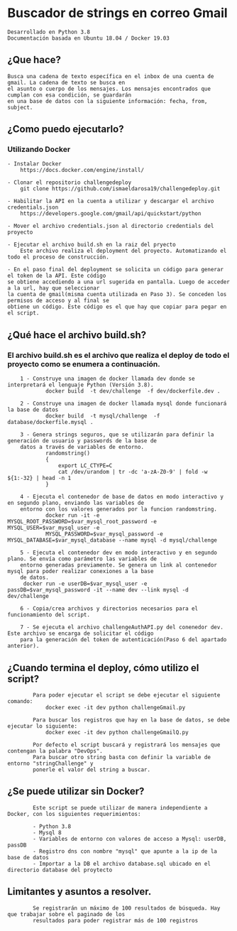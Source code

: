 # Buscador de strings en correo Gmail
    Desarrollado en Python 3.8
    Documentación basada en Ubuntu 18.04 / Docker 19.03

## ¿Que hace?
    Busca una cadena de texto específica en el inbox de una cuenta de gmail. La cadena de texto se busca en 
    el asunto o cuerpo de los mensajes. Los mensajes encontrados que cumplan con esa condición, se guardarán 
    en una base de datos con la siguiente información: fecha, from, subject.

## ¿Como puedo ejecutarlo? 
### Utilizando Docker
    - Instalar Docker
        https://docs.docker.com/engine/install/      
   
    - Clonar el repositorio challengedeploy
        git clone https://github.com/ismaeldarosa19/challengedeploy.git
   
    - Habilitar la API en la cuenta a utilizar y descargar el archivo credentials.json
        https://developers.google.com/gmail/api/quickstart/python
   
    - Mover el archivo credentials.json al directorio credentials del proyecto
                
    - Ejecutar el archivo build.sh en la raiz del pryecto
        Este archivo realiza el deployment del proyecto. Automatizando el todo el proceso de construcción.
    
    - En el paso final del deployment se solicita un código para generar el token de la API. Este código 
    se obtiene accediendo a una url sugerida en pantalla. Luego de acceder a la url, hay que seleccionar 
    la cuenta de gmail(misma cuenta utilizada en Paso 3). Se conceden los permisos de acceso y al final se 
    obtiene un código. Este código es el que hay que copiar para pegar en el script.
    
    


## ¿Qué hace el archivo build.sh?
   ### El archivo build.sh es el archivo que realiza el deploy de todo el proyecto como se enumera a continuación.
   
        1 - Construye una imagen de docker llamada dev donde se interpretará el lenguaje Python (Versión 3.8).
                docker build  -t dev/challenge  -f dev/dockerfile.dev .
        
        2 - Construye una imagen de docker llamada mysql donde funcionará la base de datos
                docker build  -t mysql/challenge  -f database/dockerfile.mysql .
        
        3 - Genera strings seguros, que se utilizarán para definir la generación de usuario y passwords de la base de 
        datos a través de variables de entorno.
                randomstring()
                {
                    export LC_CTYPE=C
                    cat /dev/urandom | tr -dc 'a-zA-Z0-9' | fold -w ${1:-32} | head -n 1
                }
        
        4 - Ejecuta el contenedor de base de datos en modo interactivo y en segundo plano, enviando las variables de 
        entorno con los valores generados por la funcion randomstring.
                docker run -it -e MYSQL_ROOT_PASSWORD=$var_mysql_root_password -e MYSQL_USER=$var_mysql_user -e
                MYSQL_PASSWORD=$var_mysql_password -e MYSQL_DATABASE=$var_mysql_database --name mysql -d mysql/challenge
                        
        5 - Ejecuta el contenedor dev en modo interactivo y en segundo plano. Se envía como parámetro las variables de
        entorno generadas previamente. Se genera un link al contenedor mysql para poder realizar conexiones a la base 
        de datos.
         docker run -e userDB=$var_mysql_user -e passDB=$var_mysql_password -it --name dev --link mysql -d dev/challenge
        
        6 - Copia/crea archivos y directorios necesarios para el funcionamiento del script.
        
        7 - Se ejecuta el archivo challengeAuthAPI.py del conenedor dev. Este archivo se encarga de solicitar el código 
        para la generación del token de autenticación(Paso 6 del apartado anterior).
        
        
                
## ¿Cuando termina el deploy, cómo utilizo el script?
            Para poder ejecutar el script se debe ejecutar el siguiente comando:
                docker exec -it dev python challengeGmail.py
                
            Para buscar los registros que hay en la base de datos, se debe ejecutar lo siguiente:
                docker exec -it dev python challengeGmailQ.py
                
            Por defecto el script buscará y registrará los mensajes que contengan la palabra "DevOps". 
            Para buscar otro string basta con definir la variable de entorno "stringChallenge" y 
            ponerle el valor del string a buscar.
                
## ¿Se puede utilizar sin Docker?
            Este script se puede utilizar de manera independiente a Docker, con los siguientes requerimientos:
            
            - Python 3.8
            - Mysql 8
            - Variables de entorno con valores de acceso a Mysql: userDB, passDB
            - Registro dns con nombre "mysql" que apunte a la ip de la base de datos
            - Importar a la DB el archivo database.sql ubicado en el directorio database del proytecto

## Limitantes y asuntos a resolver.
            Se registrarán un máximo de 100 resultados de búsqueda. Hay que trabajar sobre el paginado de los 
            resultados para poder registrar más de 100 registros
            
            
            
            
                
